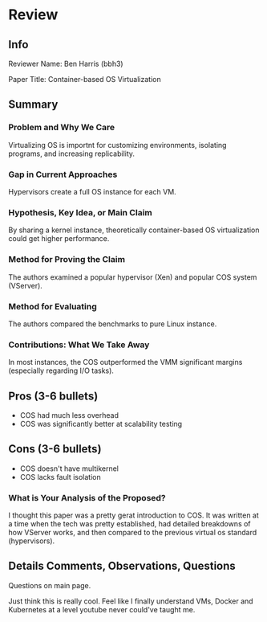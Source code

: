 # Review

## Info

Reviewer Name: Ben Harris (bbh3)

Paper Title: Container-based OS Virtualization

## Summary

### Problem and Why We Care

Virtualizing OS is importnt for customizing environments, isolating programs, and increasing replicability.

### Gap in Current Approaches

Hypervisors create a full OS instance for each VM. 

### Hypothesis, Key Idea, or Main Claim

By sharing a kernel instance, theoretically container-based OS virtualization could get higher performance.

### Method for Proving the Claim

The authors examined a popular hypervisor (Xen) and popular COS system (VServer).

### Method for Evaluating

The authors compared the benchmarks to pure Linux instance.

### Contributions: What We Take Away

In most instances, the COS outperformed the VMM significant margins (especially regarding I/O tasks).

## Pros (3-6 bullets)

- COS had much less overhead
- COS was significantly better at scalability testing

## Cons (3-6 bullets)

- COS doesn't have multikernel
- COS lacks fault isolation

### What is Your Analysis of the Proposed?

I thought this paper was a pretty gerat introduction to COS. It was written at a time when the tech was pretty established, had detailed breakdowns of how VServer works, and then compared to the previous virtual os standard (hypervisors).

## Details Comments, Observations, Questions

Questions on main page. 

Just think this is really cool. Feel like I finally understand VMs, Docker and Kubernetes at a level youtube never could've taught me.


